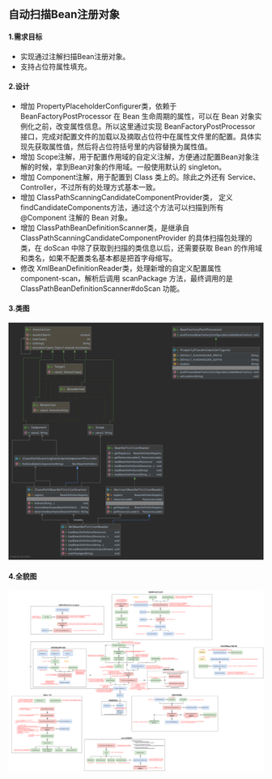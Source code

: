 ## 自动扫描Bean注册对象

#### 1.需求目标

- 实现通过注解扫描Bean注册对象。
- 支持占位符属性填充。

#### 2.设计

- 增加 PropertyPlaceholderConfigurer类，依赖于 BeanFactoryPostProcessor 在 Bean 生命周期的属性，可以在 Bean 对象实例化之前，改变属性信息。所以这里通过实现 BeanFactoryPostProcessor 接口，完成对配置文件的加载以及摘取占位符中在属性文件里的配置。具体实现先获取属性值，然后将占位符括号里的内容替换为属性值。
- 增加 Scope注解，用于配置作用域的自定义注解，方便通过配置Bean对象注解的时候，拿到Bean对象的作用域。一般使用默认的 singleton。
- 增加 Component注解，用于配置到 Class 类上的。除此之外还有 Service、Controller，不过所有的处理方式基本一致。
- 增加 ClassPathScanningCandidateComponentProvider类， 定义findCandidateComponents方法，通过这个方法可以扫描到所有 @Component 注解的 Bean 对象。
- 增加 ClassPathBeanDefinitionScanner类，是继承自 ClassPathScanningCandidateComponentProvider 的具体扫描包处理的类，在 doScan 中除了获取到扫描的类信息以后，还需要获取 Bean 的作用域和类名，如果不配置类名基本都是把首字母缩写。
- 修改 XmlBeanDefinitionReader类，处理新增的自定义配置属性 component-scan，解析后调用 scanPackage 方法，最终调用的是 ClassPathBeanDefinitionScanner#doScan 功能。

#### 3.类图

![自动扫描Bean对象注册类图](Spring-AOP第十三章.assets/自动扫描Bean对象注册类图.png)

#### 4.全貌图

![全貌图](Spring-AOP第十三章.assets/全貌图.png)
